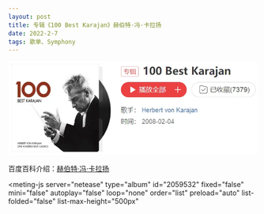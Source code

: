 ```yaml
---
layout: post
title: 专辑《100 Best Karajan》赫伯特·冯·卡拉扬
date: 2022-2-7
tags: 歌单、Symphony
---
```


![](/img/karajan.webp)

百度百科介绍：<a href="https://baike.baidu.com/item/%E8%B5%AB%E4%BC%AF%E7%89%B9%C2%B7%E5%86%AF%C2%B7%E5%8D%A1%E6%8B%89%E6%89%AC" target="_blank">赫伯特·冯·卡拉扬</a>


<style>
    @import url(https://cdn.jsdelivr.net/npm/aplayer/dist/APlayer.min.css);
</style>
<script src="https://cdn.jsdelivr.net/npm/aplayer/dist/APlayer.min.js"></script>
<script src="https://cdn.jsdelivr.net/npm/meting@2.0.1/dist/Meting.min.js"></script>
<meting-js 
	server="netease" 
	type="album" 
	id="2059532"
	fixed="false"
	mini="false"
	autoplay="false"
	loop="none"
	order="list"
	preload="auto"
	list-folded="false"
	list-max-height="500px" 

></meting-js>
